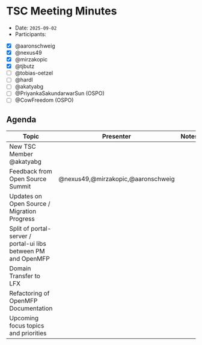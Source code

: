 # TSC Meeting Minutes

- Date: `2025-09-02`
- Participants:
- [x] @aaronschweig
- [x] @nexus49
- [x] @mirzakopic
- [x] @tjbutz
- [ ] @tobias-oetzel
- [ ] @hardl
- [ ] @akatyabg
- [ ] @PriyankaSakundarwarSun (OSPO)
- [ ] @CowFreedom (OSPO)

## Agenda

| Topic                                                          | Presenter                          | Notes | Actions |
|----------------------------------------------------------------|------------------------------------|-------|---------|
| New TSC Member @akatyabg                                       |                                    |       |         |
| Feedback from Open Source Summit                               | @nexus49,@mirzakopic,@aaronschweig |       |         |
| Updates on Open Source / Migration Progress                    |                                    |       |         |
| Split of portal-server / portal-ui libs between PM and OpenMFP |                                    |       |         |
| Domain Transfer to LFX                                         |                                    |       |         |
| Refactoring of OpenMFP Documentation                           |                                    |       |         |
| Upcoming focus topics and priorities                           |                                    |       |         |


